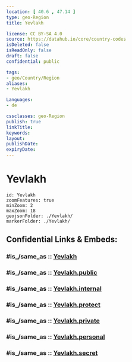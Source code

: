 ```yaml
---
location: [ 40.6 , 47.14 ] 
type: geo-Region
title: Yevlakh

license: CC BY-SA 4.0
source: https://datahub.io/core/country-codes
isDeleted: false
isReadOnly: false
draft: false
confidential: public

tags:
- geo/Country/Region
aliases:
- Yevlakh

Languages:
- de

cssclasses: geo-Region
publish: true
linkTitle: 
keywords: 
layout: 
publishDate: 
expiryDate: 
---
```


# Yevlakh

```leaflet
id: Yevlakh
zoomFeatures: true 
minZoom: 2 
maxZoom: 18
geojsonFolder: ./Yevlakh/
markerFolder: ./Yevlakh/
```


## Confidential Links & Embeds: 

### #is_/same_as :: [Yevlakh](/_Standards/Earth/Continent/Asia/Asia~North~West/Azerbaijan/Regions~Azerbaijan/Aran/counties~Aran/Yevlakh.md) 

### #is_/same_as :: [Yevlakh.public](/_public/Earth/Continent/Asia/Asia~North~West/Azerbaijan/Regions~Azerbaijan/Aran/counties~Aran/Yevlakh.public.md) 

### #is_/same_as :: [Yevlakh.internal](/_internal/Earth/Continent/Asia/Asia~North~West/Azerbaijan/Regions~Azerbaijan/Aran/counties~Aran/Yevlakh.internal.md) 

### #is_/same_as :: [Yevlakh.protect](/_protect/Earth/Continent/Asia/Asia~North~West/Azerbaijan/Regions~Azerbaijan/Aran/counties~Aran/Yevlakh.protect.md) 

### #is_/same_as :: [Yevlakh.private](/_private/Earth/Continent/Asia/Asia~North~West/Azerbaijan/Regions~Azerbaijan/Aran/counties~Aran/Yevlakh.private.md) 

### #is_/same_as :: [Yevlakh.personal](/_personal/Earth/Continent/Asia/Asia~North~West/Azerbaijan/Regions~Azerbaijan/Aran/counties~Aran/Yevlakh.personal.md) 

### #is_/same_as :: [Yevlakh.secret](/_secret/Earth/Continent/Asia/Asia~North~West/Azerbaijan/Regions~Azerbaijan/Aran/counties~Aran/Yevlakh.secret.md)

